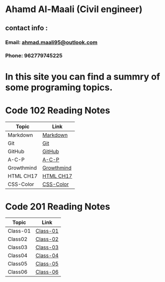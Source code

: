 # Ahamd Al-Maali (Civil engineer)
## contact info :
### Email: ahmad.maali95@outlook.com
### Phone: 962779745225

# In this site you can find a summry of some programing topics.

# Code 102 Reading Notes

Topic     | Link
------    | ------
Markdown  | [Markdown](https://ahamdmaali.github.io/Reading-notes/Markdown)
Git       |  [Git](https://ahamdmaali.github.io/Reading-notes/git) 
GitHub    | [GitHub](https://ahamdmaali.github.io/Reading-notes/github)
A-C-P     | [A-C-P](https://ahamdmaali.github.io/Reading-notes/A-C-P)
Growthmind|[Growthmind](https://ahamdmaali.github.io/Reading-notes/Growthmind)
HTML CH17 |[HTML CH17](https://ahamdmaali.github.io/Reading-notes/html-css-ch17)
CSS-Color |[CSS-Color](https://ahamdmaali.github.io/Reading-notes/CSS-Color)

  
# Code 201 Reading Notes

Topic     | Link
------    | ------
Class-01  | [Class-01](https://ahamdmaali.github.io/Reading-notes/class-01)
Class02   | [Class-02](https://ahamdmaali.github.io/Reading-notes/class-02)
Class03   | [Class-03](https://ahamdmaali.github.io/Reading-notes/class-03)   
Class04   | [Class-04](https://ahamdmaali.github.io/Reading-notes/class-04)
Class05   | [Class-05](https://ahamdmaali.github.io/Reading-notes/class-05)
Class06   | [Class-06](https://ahamdmaali.github.io/Reading-notes/class-06)                                  
